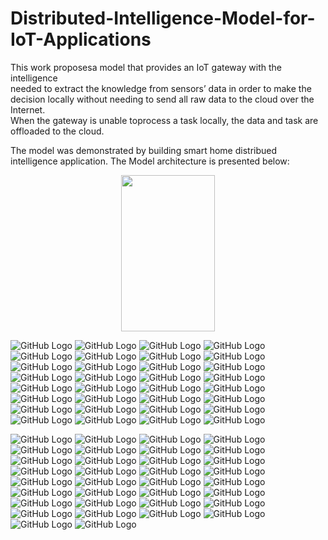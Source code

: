 # Distributed-Intelligence-Model-for-IoT-Applications

This  work  proposesa  model  that  provides  an  IoT  gateway  with  the  intelligence  
needed  to  extract  the knowledge from sensors’ data in order to make the decision locally without 
needing to send all raw data to the cloud over the Internet.  
When the gateway is unable toprocess a task locally, the data and task are offloaded to the cloud.


The model was demonstrated by building smart home distribued intelligence application. The Model architecture is presented below: 

<p align="center">
  <img src="/Project2.jpg" width="150" height="250" class="center" >
</p>





![GitHub Logo](/DIM_Presentation/Slide1.PNG)
![GitHub Logo](/DIM_Presentation/Slide2.PNG)
![GitHub Logo](/DIM_Presentation/Slide3.PNG)
![GitHub Logo](/DIM_Presentation/Slide4.PNG)
![GitHub Logo](/DIM_Presentation/Slide5.PNG)
![GitHub Logo](/DIM_Presentation/Slide6.PNG)
![GitHub Logo](/DIM_Presentation/Slide7.PNG)
![GitHub Logo](/DIM_Presentation/Slide8.PNG)
![GitHub Logo](/DIM_Presentation/Slide9.PNG)
![GitHub Logo](/DIM_Presentation/Slide10.PNG)
![GitHub Logo](/DIM_Presentation/Slide11.PNG)
![GitHub Logo](/DIM_Presentation/Slide12.PNG)
![GitHub Logo](/DIM_Presentation/Slide13.PNG)
![GitHub Logo](/DIM_Presentation/Slide14.PNG)
![GitHub Logo](/DIM_Presentation/Slide15.PNG)
![GitHub Logo](/DIM_Presentation/Slide16.PNG)
![GitHub Logo](/DIM_Presentation/Slide17.PNG)
![GitHub Logo](/DIM_Presentation/Slide18.PNG)
![GitHub Logo](/DIM_Presentation/Slide19.PNG)
![GitHub Logo](/DIM_Presentation/Slide20.PNG)
![GitHub Logo](/DIM_Presentation/Slide21.PNG)
![GitHub Logo](/DIM_Presentation/Slide22.PNG)
![GitHub Logo](/DIM_Presentation/Slide23.PNG)
![GitHub Logo](/DIM_Presentation/Slide24.PNG)
![GitHub Logo](/DIM_Presentation/Slide25.PNG)
![GitHub Logo](/DIM_Presentation/Slide26.PNG)
![GitHub Logo](/DIM_Presentation/Slide27.PNG)
![GitHub Logo](/DIM_Presentation/Slide28.PNG)
![GitHub Logo](/DIM_Presentation/Slide29.PNG)
![GitHub Logo](/DIM_Presentation/Slide30.PNG)
![GitHub Logo](/DIM_Presentation/Slide31.PNG)
![GitHub Logo](/DIM_Presentation/Slide32.PNG)



![GitHub Logo](/DIM_Presentation/Slide33.PNG)
![GitHub Logo](/DIM_Presentation/Slide34.PNG)
![GitHub Logo](/DIM_Presentation/Slide35.PNG)
![GitHub Logo](/DIM_Presentation/Slide36.PNG)
![GitHub Logo](/DIM_Presentation/Slide37.PNG)
![GitHub Logo](/DIM_Presentation/Slide38.PNG)
![GitHub Logo](/DIM_Presentation/Slide39.PNG)
![GitHub Logo](/DIM_Presentation/Slide40.PNG)
![GitHub Logo](/DIM_Presentation/Slide41.PNG)
![GitHub Logo](/DIM_Presentation/Slide42.PNG)
![GitHub Logo](/DIM_Presentation/Slide43.PNG)
![GitHub Logo](/DIM_Presentation/Slide44.PNG)
![GitHub Logo](/DIM_Presentation/Slide45.PNG)
![GitHub Logo](/DIM_Presentation/Slide46.PNG)
![GitHub Logo](/DIM_Presentation/Slide47.PNG)
![GitHub Logo](/DIM_Presentation/Slide48.PNG)
![GitHub Logo](/DIM_Presentation/Slide49.PNG)
![GitHub Logo](/DIM_Presentation/Slide50.PNG)
![GitHub Logo](/DIM_Presentation/Slide51.PNG)
![GitHub Logo](/DIM_Presentation/Slide52.PNG)
![GitHub Logo](/DIM_Presentation/Slide53.PNG)
![GitHub Logo](/DIM_Presentation/Slide54.PNG)
![GitHub Logo](/DIM_Presentation/Slide55.PNG)
![GitHub Logo](/DIM_Presentation/Slide56.PNG)
![GitHub Logo](/DIM_Presentation/Slide57.PNG)
![GitHub Logo](/DIM_Presentation/Slide58.PNG)
![GitHub Logo](/DIM_Presentation/Slide59.PNG)
![GitHub Logo](/DIM_Presentation/Slide60.PNG)
![GitHub Logo](/DIM_Presentation/Slide61.PNG)
![GitHub Logo](/DIM_Presentation/Slide62.PNG)
![GitHub Logo](/DIM_Presentation/Slide63.PNG)
![GitHub Logo](/DIM_Presentation/Slide64.PNG)
![GitHub Logo](/DIM_Presentation/Slide65.PNG)
![GitHub Logo](/DIM_Presentation/Slide66.PNG)